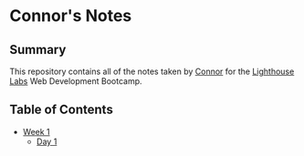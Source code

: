 # Connor's Notes

## Summary 
This repository contains all of the notes taken by [Connor](https://github.com/CJM1994) for the [Lighthouse Labs](https://www.lighthouselabs.ca/) Web Development Bootcamp.

## Table of Contents
* [Week 1](/Week_1)
  * [Day 1](/Week_1/Day_1)